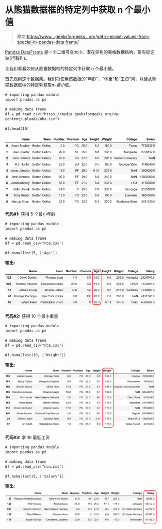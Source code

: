 # 从熊猫数据框的特定列中获取 n 个最小值

> 原文:[https://www . geeksforgeeks . org/get-n-minist-values-from-special-in-pandas-data frame/](https://www.geeksforgeeks.org/get-n-smallest-values-from-a-particular-column-in-pandas-dataframe/)

[Pandas DataFrame](https://www.geeksforgeeks.org/python-pandas-dataframe/) 是一个二维可变大小、潜在异构的表格数据结构，带有标记轴(行和列)。

让我们看看如何从熊猫数据框的特定列中获取 n 个最小值。

首先观察这个数据集。我们将使用该数据的“年龄”、“体重”和“工资”列，以便从熊猫数据框中的特定列获取*n-最小*值。

```
# importing pandas module 
import pandas as pd 

# making data frame 
df = pd.read_csv("https://media.geeksforgeeks.org/wp-content/uploads/nba.csv") 

df.head(10)
```

![](img/226e9e8f64806663ac99a6ec9423a6c6.png)

**代码#1:** 获得 5 个最小年龄

```
# importing pandas module 
import pandas as pd 

# making data frame 
df = pd.read_csv("nba.csv") 

df.nsmallest(5, ['Age'])
```

**输出:**
![](img/141d8c3fb123e558d8ac52f00fd86ef1.png)

**代码#2:** 获得 10 个最小重量

```
# importing pandas module 
import pandas as pd 

# making data frame 
df = pd.read_csv("nba.csv") 

df.nsmallest(10, ['Weight'])
```

**输出:**
![](img/745caddb52909e46b444e749e4f780c9.png)

**代码#3:** 拿 10 最低工资

```
# importing pandas module 
import pandas as pd 

# making data frame 
df = pd.read_csv("nba.csv") 

df.nsmallest(5, ['Salary'])
```

**输出:**
![](img/ff122428c0b5f57fda2ab18114660ad8.png)